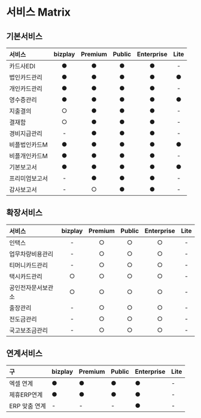 # 서비스 Matrix

## 기본서비스

| 서비스 | bizplay | Premium | Public | Enterprise | Lite |
| :--- | :---: | :---: | :---: | :---: | :---: |
| 카드사EDI | ● | ● | ● | ● | - |
| 법인카드관리 | ● | ● | ● | ● | ● |
| 개인카드관리 | ● | ● | ● | ● | - |
| 영수증관리 | ● | ● | ● | ● | ● |
| 지출결의 | ○ | ● | ● | ● | - |
| 결재함 | ○ | ● | ● | ● | - |
| 경비지급관리 | - | ● | ● | ● | - |
| 비플법인카드M | ● | ● | ● | ● | ● |
| 비플개인카드M | ● | ● | ● | ● | - |
| 기본보고서 | ● | ● | ● | ● | ● |
| 프리미엄보고서 | - | ● | ● | ● | - |
| 감사보고서 | - | ○ | ● | ● | - |

## 확장서비스

| 서비스 | bizplay | Premium | Public | Enterprise | Lite |
| :--- | :---: | :---: | :---: | :---: | :---: |
| 인택스 | - | ○ | ○ | ○ | - |
| 업무차량비용관리 | - | ○ | ○ | ○ | - |
| 티머니카드관리 | - | ○ | ○ | ○ | - |
| 택시카드관리 | ○ | ○ | ○ | ○ | - |
| 공인전자문서보관소 | ○ | ○ | ○ | ○ | - |
| 출장관리 | - | ○ | ○ | ○ | - |
| 전도금관리 | - | ○ | ○ | ○ | - |
| 국고보조금관리 | - | ○ | ○ | ○ | - |



## 연계서비스

| 구 | bizplay | Premium | Public | Enterprise | Lite |
| :--- | :--- | :--- | :--- | :--- | :--- |
| 엑셀 연계 | ● | ● | ● | ● | - |
| 제휴ERP연계 | ● | ● | ● | ● | - |
| ERP 맞춤 연계 | - | - | - | ● | - |



